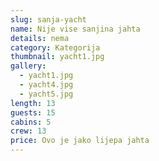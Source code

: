 ```yaml
---
slug: sanja-yacht
name: Nije vise sanjina jahta
details: nema
category: Kategorija
thumbnail: yacht1.jpg
gallery:
  - yacht1.jpg
  - yacht4.jpg
  - yacht5.jpg
length: 13
guests: 15
cabins: 5
crew: 13
price: Ovo je jako lijepa jahta
---
```

